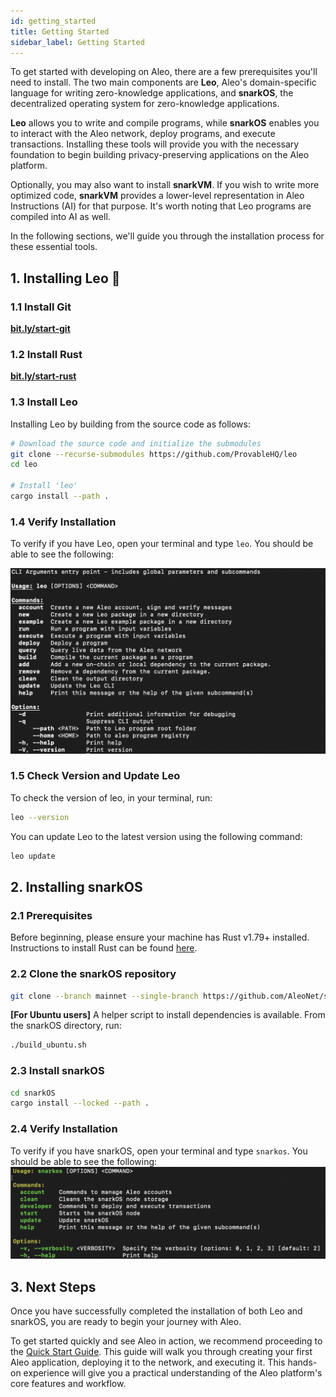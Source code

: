 ```yaml
---
id: getting_started
title: Getting Started
sidebar_label: Getting Started
---
```


To get started with developing on Aleo, there are a few prerequisites you'll need to install. The two main components are **Leo**, Aleo's domain-specific language for writing zero-knowledge applications, and **snarkOS**, the decentralized operating system for zero-knowledge applications.  

**Leo** allows you to write and compile programs, while **snarkOS** enables you to interact with the Aleo network, deploy programs, and execute transactions. Installing these tools will provide you with the necessary foundation to begin building privacy-preserving applications on the Aleo platform.  

Optionally, you may also want to install **snarkVM**. If you wish to write more optimized code, **snarkVM** provides a lower-level representation in Aleo Instructions (AI) for that purpose. It's worth noting that Leo programs are compiled into AI as well.

In the following sections, we'll guide you through the installation process for these essential tools.


## 1. Installing Leo 🦁 

### 1.1 Install Git

**[bit.ly/start-git](https://bit.ly/start-git)**

### 1.2 Install Rust

**[bit.ly/start-rust](https://bit.ly/start-rust)**

### 1.3 Install Leo

Installing Leo by building from the source code as follows:
```bash
# Download the source code and initialize the submodules
git clone --recurse-submodules https://github.com/ProvableHQ/leo
cd leo

# Install 'leo'
cargo install --path .
```

### 1.4 Verify Installation

To verify if you have Leo, open your terminal and type `leo`. You should be able to see the following:

![Leo](./images/leo-cli.png)

### 1.5 Check Version and Update Leo

To check the version of leo, in your terminal, run:
```bash
leo --version
```

You can update Leo to the latest version using the following command:
```bash
leo update
```

## 2. Installing snarkOS 

### 2.1 Prerequisites

Before beginning, please ensure your machine has Rust v1.79+ installed. Instructions to install Rust can be found [here](https://www.rust-lang.org/tools/install).

### 2.2 Clone the snarkOS repository

```bash
git clone --branch mainnet --single-branch https://github.com/AleoNet/snarkOS.git
```

**[For Ubuntu users]** A helper script to install dependencies is available. From the snarkOS directory, run:
```bash
./build_ubuntu.sh
```

### 2.3 Install snarkOS

```bash
cd snarkOS
cargo install --locked --path .
```

### 2.4 Verify Installation

To verify if you have snarkOS, open your terminal and type `snarkos`. You should be able to see the following:
![snarkOS](./images/snarkos-cli.png)


<!-- markdown-link-check-disable -->

## 3. Next Steps

Once you have successfully completed the installation of both Leo and snarkOS, you are ready to begin your journey with Aleo.  

To get started quickly and see Aleo in action, we recommend proceeding to the [Quick Start Guide](./quick_start). This guide will walk you through creating your first Aleo application, deploying it to the network, and executing it. This hands-on experience will give you a practical understanding of the Aleo platform's core features and workflow.

<!-- markdown-link-check-enable -->
